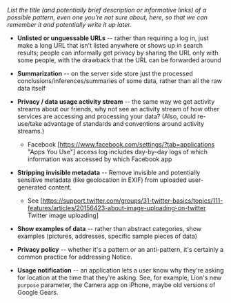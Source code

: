 _List the title (and potentially brief description or informative links) of a possible pattern, even one you're not sure about, here, so that we can remember it and potentially write it up later._

* **Unlisted or unguessable URLs** -- rather than requiring a log in, just make a long URL that isn't listed anywhere or shows up in search results; people can informally get privacy by sharing the URL only with some people, with the drawback that the URL can be forwarded around

* **Summarization** -- on the server side store just the processed conclusions/inferences/summaries of some data, rather than all the raw data itself

* **Privacy / data usage activity stream** -- the same way we get activity streams about our friends, why not see an activity stream of how other services are accessing and processing your data? (Also, could re-use/take advantage of standards and conventions around activity streams.)

  * Facebook [https://www.facebook.com/settings/?tab=applications "Apps You Use"] access log includes day-by-day logs of which information was accessed by which Facebook app

* **Stripping invisible metadata** -- Remove invisible and potentially sensitive metadata (like geolocation in EXIF) from uploaded user-generated content.

  * See [https://support.twitter.com/groups/31-twitter-basics/topics/111-features/articles/20156423-about-image-uploading-on-twitter Twitter image uploading]

* **Show examples of data** -- rather than abstract categories, show examples (pictures, addresses, specific sample pieces of data)

* **Privacy policy** -- whether it's a pattern or an anti-pattern, it's certainly a common practice for addressing Notice.

* **Usage notification** -- an application lets a user know why they're asking for location at the time that they're asking. See, for example, Lion's new `purpose` parameter, the Camera app on iPhone, maybe old versions of Google Gears.
